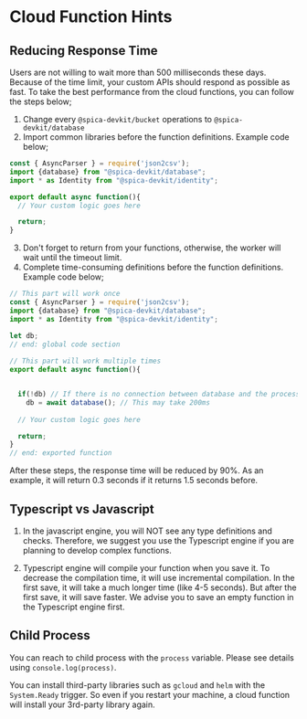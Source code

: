 # Cloud Function Hints

## Reducing Response Time

Users are not willing to wait more than 500 milliseconds these days. Because of the time limit, your custom APIs should respond as possible as fast. To take the best performance from the cloud functions, you can follow the steps below;

1. Change every `@spica-devkit/bucket` operations to `@spica-devkit/database`
2. Import common libraries before the function definitions. Example code below;

```typescript
const { AsyncParser } = require('json2csv');
import {database} from "@spica-devkit/database";
import * as Identity from "@spica-devkit/identity";

export default async function(){
  // Your custom logic goes here

  return;
}
```

3. Don't forget to return from your functions, otherwise, the worker will wait until the timeout limit.
4. Complete time-consuming definitions before the function definitions. Example code below;

```typescript
// This part will work once
const { AsyncParser } = require('json2csv');
import {database} from "@spica-devkit/database";
import * as Identity from "@spica-devkit/identity";

let db; 
// end: global code section
  
// This part will work multiple times
export default async function(){


  if(!db) // If there is no connection between database and the process
    db = await database(); // This may take 200ms
  
  // Your custom logic goes here

  return;
}
// end: exported function
```

After these steps, the response time will be reduced by 90%. As an example, it will return 0.3 seconds if it returns 1.5 seconds before.

## Typescript vs Javascript

1. In the javascript engine, you will NOT see any type definitions and checks. Therefore, we suggest you use the Typescript engine if you are planning to develop complex functions.

2. Typescript engine will compile your function when you save it. To decrease the compilation time, it will use incremental compilation. In the first save, it will take a much longer time (like 4-5 seconds). But after the first save, it will save faster. We advise you to save an empty function in the Typescript engine first.

## Child Process

You can reach to child process with the `process` variable. Please see details using `console.log(process)`. 

You can install third-party libraries such as `gcloud` and `helm` with the `System.Ready` trigger. So even if you restart your machine, a cloud function will install your 3rd-party library again.
